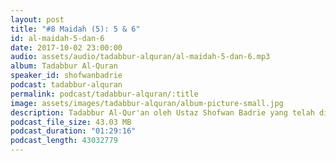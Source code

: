 ```yaml
---
layout: post
title: "#8 Maidah (5): 5 & 6"
id: al-maidah-5-dan-6
date: 2017-10-02 23:00:00
audio: assets/audio/tadabbur-alquran/al-maidah-5-dan-6.mp3
album: Tadabbur Al-Quran
speaker_id: shofwanbadrie
podcast: tadabbur-alquran
permalink: podcast/tadabbur-alquran/:title
image: assets/images/tadabbur-alquran/album-picture-small.jpg
description: Tadabbur Al-Qur'an oleh Ustaz Shofwan Badrie yang telah diadakan di The Glasshouse, Subang Jaya pada 2 Oktober 2017.
podcast_file_size: 43.03 MB
podcast_duration: "01:29:16"
podcast_length: 43032779
---
```

